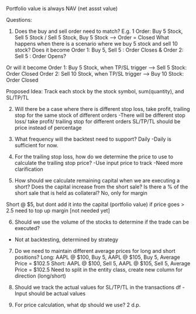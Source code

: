 
Portfolio value is always NAV (net assst value)

Questions: 
1. Does the buy and sell order need to match? 
E.g. 1 Order: Buy 5 Stock, Sell 5 Stock / Sell 5 Stock, Buy 5 Stock --> Order = Closed
What happens when there is a scenario where we buy 5 stock and sell 10 stock?
Does it become Order 1: Buy 5, Sell 5 : Order Closes & Order 2: Sell 5 : Order Opens?

Or will it become
Order 1: Buy 5 Stock, when TP/SL trigger --> Sell 5 Stock: Order Closed
Order 2: Sell 10 Stock, when TP/SL trigger --> Buy 10 Stock: Order Closed

Proposed Idea: Track each stock by the stock symbol, sum(quantity), and SL/TP/TL


2. Will there be a case where there is different stop loss, take profit, trailing stop 
for the same stock of different orders
-There will be different stop loss/ take profit/ trailing stop for different orders
SL/TP/TL should be price instead of percentage 

3. What frequency will the backtest need to support? Daily
-Daily is sufficient for now. 


4. For the trailing stop loss, how do we determine the price to use to calculate the trailing stop price?
-Use input price to track 
-Need more clarification 


5. How should we calculate remaining capital when we are executing a short? 
Does the capital increase from the short sale? 
Is there a % of the short sale that is held as collateral? No, only for margin 

Short @ $5, but dont add it into the capital (portfolio value)
if price goes > 2.5 need to top up margin  [not needed yet]


6. Should we use the volume of the stocks to determine if the trade can be executed?
- Not at backtesting, determined by strategy


7. Do we need to maintain different average prices for long and short positions? 
Long: AAPL  @ $100, Buy 5, AAPL @ $105, Buy 5, Average Price = $102.5 
Short: AAPL @ $100, Sell 5, AAPL @ $105, Sell 5, Average Price = $102.5
Need to split in the entity class, create new column for direction (long/short)


8. Should we track the actual values for SL/TP/TL in the transactions df 
-Input should be actual values 


9. For price calculation, what dp should we use? 2 d.p.

